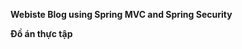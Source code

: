 **Webiste Blog using Spring MVC and Spring Security**

**Đồ án thực tập**

<p align="center"><a href="https://www.webcodein.com/wp-content/uploads/2019/11/selection-036-500x500.png"></a></p>


